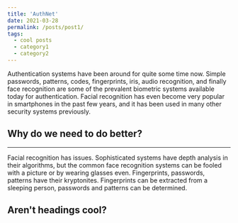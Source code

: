 ```yaml
---
title: 'AuthNet'
date: 2021-03-28
permalink: /posts/post1/
tags:
  - cool posts
  - category1
  - category2
---
```


Authentication systems have been around for quite some time now. Simple passwords, patterns, codes, fingerprints, iris, audio recognition, and finally face recognition are some of the prevalent biometric systems available today for authentication. Facial recognition has even become very popular in smartphones in the past few years, and it has been used in many other security systems previously.

## Why do we need to do better?
---
Facial recognition has issues. Sophisticated systems have depth analysis in their algorithms, but the common face recognition systems can be fooled with a picture or by wearing glasses even. Fingerprints, passwords, patterns have their kryptonites. Fingerprints can be extracted from a sleeping person, passwords and patterns can be determined.


Aren't headings cool?
------
